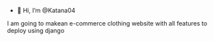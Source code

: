 - 👋 Hi, I’m @Katana04

I am going to makean e-commerce clothing website with all features to deploy using django 
<!---
Katana04/Katana04 is a ✨ special ✨ repository because its `README.md` (this file) appears on your GitHub profile.
You can click the Preview link to take a look at your changes.
--->

